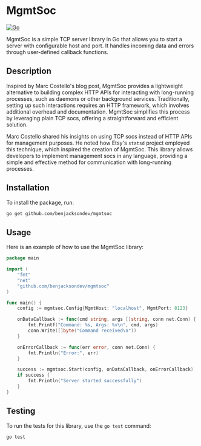 # MgmtSoc

[![Go](https://github.com/benjacksondev/mgmtsoc/actions/workflows/ci.yml/badge.svg)](https://github.com/benjacksondev/mgmtsoc/actions/workflows/ci.yml)


MgmtSoc is a simple TCP server library in Go that allows you to start a server with configurable host and port. It handles incoming data and errors through user-defined callback functions.

## Description

Inspired by Marc Costello's blog post, MgmtSoc provides a lightweight alternative to building complex HTTP APIs for interacting with long-running processes, such as daemons or other background services. Traditionally, setting up such interactions requires an HTTP framework, which involves additional overhead and documentation. MgmtSoc simplifies this process by leveraging plain TCP socs, offering a straightforward and efficient solution.

Marc Costello shared his insights on using TCP socs instead of HTTP APIs for management purposes. He noted how Etsy's `statsd` project employed this technique, which inspired the creation of MgmtSoc. This library allows developers to implement management socs in any language, providing a simple and effective method for communication with long-running processes.

## Installation

To install the package, run:


```bash
go get github.com/benjacksondev/mgmtsoc
```

## Usage

Here is an example of how to use the MgmtSoc library:

```go
package main

import (
	"fmt"
	"net"
	"github.com/benjacksondev/mgmtsoc"
)

func main() {
	config := mgmtsoc.Config{MgmtHost: "localhost", MgmtPort: 8123}

	onDataCallback := func(cmd string, args []string, conn net.Conn) {
		fmt.Printf("Command: %s, Args: %v\n", cmd, args)
		conn.Write([]byte("Command received\n"))
	}

	onErrorCallback := func(err error, conn net.Conn) {
		fmt.Println("Error:", err)
	}

	success := mgmtsoc.Start(config, onDataCallback, onErrorCallback)
	if success {
		fmt.Println("Server started successfully")
	}
}
```

## Testing
To run the tests for this library, use the `go test` command:

```bash
go test
```

